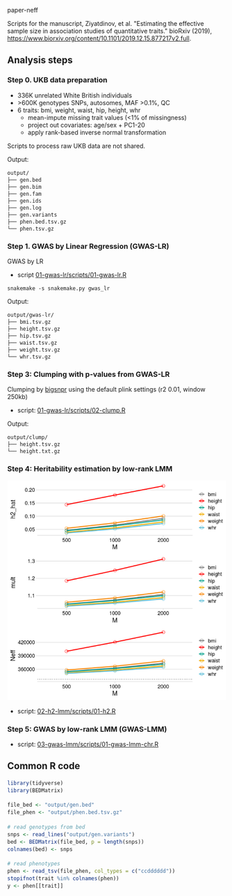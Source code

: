  paper-neff

Scripts for the manuscript, 
Ziyatdinov, et al. "Estimating the effective sample size in association studies of quantitative traits." bioRxiv (2019),
https://www.biorxiv.org/content/10.1101/2019.12.15.877217v2.full.

## Analysis steps

### Step 0. UKB data preparation

- 336K unrelated White British individuals
- &gt;600K genotypes SNPs, autosomes, MAF >0.1%, QC
- 6 traits: bmi, weight, waist, hip, height, whr
  - mean-impute missing trait values (<1% of missingness)
  - project out covariates: age/sex + PC1-20
  - apply rank-based inverse normal transformation

Scripts to process raw UKB data are not shared.

Output:

```
output/
├── gen.bed
├── gen.bim
├── gen.fam
├── gen.ids
├── gen.log
├── gen.variants
├── phen.bed.tsv.gz
└── phen.tsv.gz
```

### Step 1. GWAS by Linear Regression (GWAS-LR)

GWAS by LR

- script [01-gwas-lr/scripts/01-gwas-lr.R](01-gwas-lr/scripts/01-gwas-lr.R)

```
snakemake -s snakemake.py gwas_lr 
```

Output:

```
output/gwas-lr/
├── bmi.tsv.gz
├── height.tsv.gz
├── hip.tsv.gz
├── waist.tsv.gz
├── weight.tsv.gz
└── whr.tsv.gz
```

### Step 3: Clumping with p-values from GWAS-LR

Clumping by 
[bigsnpr](https://privefl.github.io/bigsnpr/reference/snp_clumping.html)
using the default plink settings (r2 0.01, window 250kb)

- script: [01-gwas-lr/scripts/02-clump.R](01-gwas-lr/scripts/02-clump.R)

Output:

```
output/clump/
├── height.tsv.gz
└── height.txt.gz
```

### Step 4: Heritability estimation by low-rank LMM

![](figures/h2.png)

- script: [02-h2-lmm/scripts/01-h2.R](02-h2-lmm/scripts/01-h2.R)

### Step 5: GWAS by low-rank LMM (GWAS-LMM)

- script: [03-gwas-lmm/scripts/01-gwas-lmm-chr.R](03-gwas-lmm/scripts/01-gwas-lmm-chr.R)

## Common R code

```r
library(tidyverse)
library(BEDMatrix)

file_bed <- "output/gen.bed"
file_phen <- "output/phen.bed.tsv.gz"

# read genotypes from bed
snps <- read_lines("output/gen.variants")
bed <- BEDMatrix(file_bed, p = length(snps))
colnames(bed) <- snps

# read phenotypes
phen <- read_tsv(file_phen, col_types = c("ccdddddd"))
stopifnot(trait %in% colnames(phen))
y <- phen[[trait]] 
```
